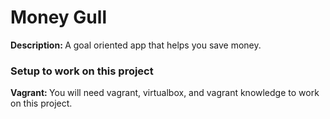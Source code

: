 <h1> Money Gull </h1>
<strong> Description: </strong> A goal oriented app that helps you save money.

<h3> Setup to work on this project </h3>

<strong> Vagrant: </strong> You will need vagrant, virtualbox, and vagrant knowledge to work on this project.